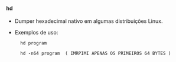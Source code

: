 #### hd

- Dumper hexadecimal nativo em algumas distribuições Linux.

- Exemplos de uso:

		hd program

		hd -n64 program  ( IMRPIMI APENAS OS PRIMEIROS 64 BYTES )